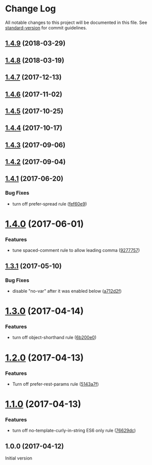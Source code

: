 # Change Log

All notable changes to this project will be documented in this file. See [standard-version](https://github.com/conventional-changelog/standard-version) for commit guidelines.

<a name="1.4.9"></a>
## [1.4.9](https://github.com/medikoo/eslint-config-medikoo-es5/compare/v1.4.8...v1.4.9) (2018-03-29)



<a name="1.4.8"></a>
## [1.4.8](https://github.com/medikoo/eslint-config-medikoo-es5/compare/v1.4.7...v1.4.8) (2018-03-19)



<a name="1.4.7"></a>
## [1.4.7](https://github.com/medikoo/eslint-config-medikoo-es5/compare/v1.4.6...v1.4.7) (2017-12-13)



<a name="1.4.6"></a>
## [1.4.6](https://github.com/medikoo/eslint-config-medikoo-es5/compare/v1.4.5...v1.4.6) (2017-11-02)



<a name="1.4.5"></a>
## [1.4.5](https://github.com/medikoo/eslint-config-medikoo-es5/compare/v1.4.4...v1.4.5) (2017-10-25)



<a name="1.4.4"></a>
## [1.4.4](https://github.com/medikoo/eslint-config-medikoo-es5/compare/v1.4.3...v1.4.4) (2017-10-17)



<a name="1.4.3"></a>
## [1.4.3](https://github.com/medikoo/eslint-config-medikoo-es5/compare/v1.4.2...v1.4.3) (2017-09-06)



<a name="1.4.2"></a>
## [1.4.2](https://github.com/medikoo/eslint-config-medikoo-es5/compare/v1.4.1...v1.4.2) (2017-09-04)



<a name="1.4.1"></a>
## [1.4.1](https://github.com/medikoo/eslint-config-medikoo-es5/compare/v1.4.0...v1.4.1) (2017-06-20)


### Bug Fixes

* turn off prefer-spread rule ([fef60e9](https://github.com/medikoo/eslint-config-medikoo-es5/commit/fef60e9))



<a name="1.4.0"></a>
# [1.4.0](https://github.com/medikoo/eslint-config-medikoo-es5/compare/v1.3.1...v1.4.0) (2017-06-01)


### Features

* tune spaced-comment rule to allow leading comma ([9277757](https://github.com/medikoo/eslint-config-medikoo-es5/commit/9277757))



<a name="1.3.1"></a>
## [1.3.1](https://github.com/medikoo/eslint-config-medikoo-es5/compare/v1.3.0...v1.3.1) (2017-05-10)


### Bug Fixes

* disable "no-var" after it was enabled below ([a712d2f](https://github.com/medikoo/eslint-config-medikoo-es5/commit/a712d2f))



<a name="1.3.0"></a>
# [1.3.0](https://github.com/medikoo/eslint-config-medikoo-es5/compare/v1.2.0...v1.3.0) (2017-04-14)


### Features

* turn off object-shorthand rule ([6b200e0](https://github.com/medikoo/eslint-config-medikoo-es5/commit/6b200e0))



<a name="1.2.0"></a>
# [1.2.0](https://github.com/medikoo/eslint-config-medikoo-es5/compare/v1.1.0...v1.2.0) (2017-04-13)


### Features

* Turn off prefer-rest-params rule ([5143a7f](https://github.com/medikoo/eslint-config-medikoo-es5/commit/5143a7f))



<a name="1.1.0"></a>
# [1.1.0](https://github.com/medikoo/eslint-config-medikoo-es5/compare/v1.0.0...v1.1.0) (2017-04-13)


### Features

* turn off no-template-curly-in-string ES6 only rule ([76629dc](https://github.com/medikoo/eslint-config-medikoo-es5/commit/76629dc))



<a name="1.0.0"></a>
## 1.0.0 (2017-04-12)

Initial version
